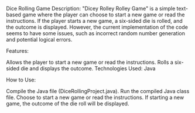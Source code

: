 Dice Rolling Game
Description: "Dicey Rolley Rolley Game" is a simple text-based game where the player can choose to start a new game or read the instructions. If the player starts a new game, a six-sided die is rolled, and the outcome is displayed. However, the current implementation of the code seems to have some issues, such as incorrect random number generation and potential logical errors.

Features:

Allows the player to start a new game or read the instructions.
Rolls a six-sided die and displays the outcome.
Technologies Used: Java

How to Use:

Compile the Java file (DiceRollingProject.java).
Run the compiled Java class file.
Choose to start a new game or read the instructions.
If starting a new game, the outcome of the die roll will be displayed.
